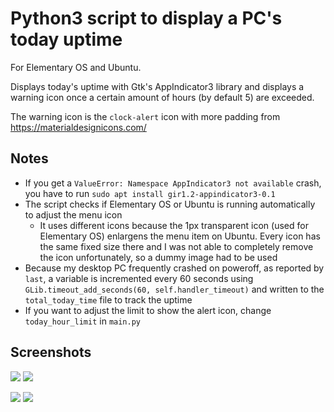 # Python3 script to display a PC's today uptime

For Elementary OS and Ubuntu.

Displays today's uptime with Gtk's AppIndicator3 library and displays a warning icon once a certain amount of hours (by default 5) are exceeded.

The warning icon is the `clock-alert` icon with more padding from https://materialdesignicons.com/

## Notes

* If you get a `ValueError: Namespace AppIndicator3 not available` crash, you have to run `sudo apt install gir1.2-appindicator3-0.1`
* The script checks if Elementary OS or Ubuntu is running automatically to adjust the menu icon
  * It uses different icons because the 1px transparent icon (used for Elementary OS) enlargens the menu item on Ubuntu. Every icon has the same fixed size there and I was not able to completely remove the icon unfortunately, so a dummy image had to be used
* Because my desktop PC frequently crashed on poweroff, as reported by `last`, a variable is incremented every 60 seconds using `GLib.timeout_add_seconds(60, self.handler_timeout)` and written to the `total_today_time` file to track the uptime
* If you want to adjust the limit to show the alert icon, change `today_hour_limit` in `main.py`

## Screenshots

![](https://github.com/Gira-X/elementary-os-uptime-indicator/raw/master/screenshots/1.png)
![](https://github.com/Gira-X/elementary-os-uptime-indicator/raw/master/screenshots/2.png)

![](https://github.com/Gira-X/elementary-os-uptime-indicator/raw/master/screenshots/3.png)
![](https://github.com/Gira-X/elementary-os-uptime-indicator/raw/master/screenshots/4.png)
